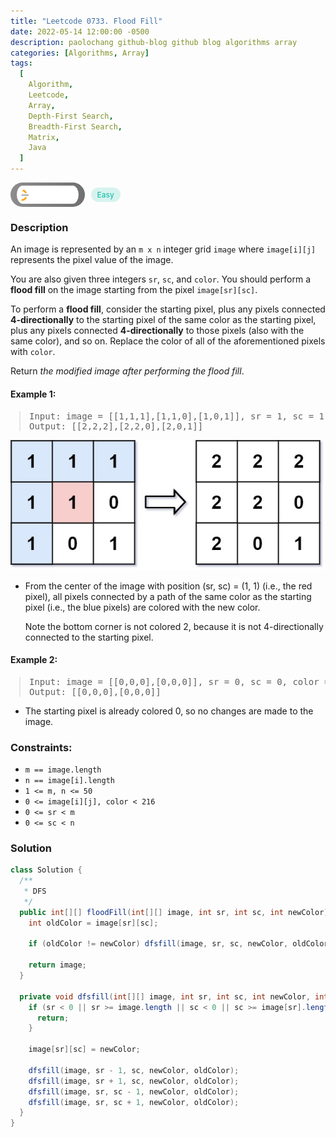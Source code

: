 ```yaml
---
title: "Leetcode 0733. Flood Fill"
date: 2022-05-14 12:00:00 -0500
description: paolochang github-blog github blog algorithms array
categories: [Algorithms, Array]
tags:
  [
    Algorithm,
    Leetcode,
    Array,
    Depth-First Search,
    Breadth-First Search,
    Matrix,
    Java
  ]
---
```


<style type='text/css'>
blockquote {
  margin-left: 14px;
}
img {
  left: 0 !important;
  transform: none !important;
  -webkit-transform: none !important;
}
[class*="summary"] {
  display: none;
}
[class*="header"] {
  display: flex;
  flex-direction: row;
  align-items: center;
  gap: 10px;
}
[class*="leet_logo"] {
  height: 29px;
  padding: 5px 10px;
  border-radius: 21px;
  background-color: #f7f7f7;
  background: linear-gradient(90deg, rgba(80,80,80,0.65) 0%, rgba(36,36,36,0.65) 100%);
}
[class*="easy"] {
  color: #00B8A3;
  font-size: 12px;
  padding: 4px 10px;
  border-radius: 21px;
  background-color: rgba(0, 184, 163, 0.15);
}
[class*="medium"] {
  color: #FFC01E;
  font-size: 12px;
  padding: 4px 10px;
  border-radius: 21px;
  background-color: #FFC01E26;
}
</style>

<div class=summary>
  An image is represented by an `m x n` integer grid `image` where `image[i][j]` represents the pixel value of the image.
  
  You are also given three integers `sr`, `sc`, and `color`. You should perform a flood fill on the image starting from the pixel `image[sr][sc]`.
  
  To perform a flood fill, consider the starting pixel, plus any pixels connected 4-directionally to the starting pixel of the same color as the starting pixel, plus any pixels connected 4-directionally to those pixels (also with the same color), and so on. Replace the color of all of the aforementioned pixels with `color`.
</div>

<div id=header class=header>
  <img class=leet_logo src="/assets/img/leetcode_logo.png" alt="Leetcode" />
  <span class=easy>Easy</span>
</div>

### Description

An image is represented by an `m x n` integer grid `image` where `image[i][j]` represents the pixel value of the image.

You are also given three integers `sr`, `sc`, and `color`. You should perform a **flood fill** on the image starting from the pixel `image[sr][sc]`.

To perform a **flood fill**, consider the starting pixel, plus any pixels connected **4-directionally** to the starting pixel of the same color as the starting pixel, plus any pixels connected **4-directionally** to those pixels (also with the same color), and so on. Replace the color of all of the aforementioned pixels with `color`.

Return _the modified image after performing the flood fill_.

#### Example 1:

> <pre>
> Input: image = [[1,1,1],[1,1,0],[1,0,1]], sr = 1, sc = 1, color = 2
> Output: [[2,2,2],[2,2,0],[2,0,1]]
> </pre>

<img src="/assets/img/leetcode_0773a.jpeg" alt="Flood Grid" width="auto">

- From the center of the image with position (sr, sc) = (1, 1) (i.e., the red pixel), all pixels connected by a path of the same color as the starting pixel (i.e., the blue pixels) are colored with the new color.

  Note the bottom corner is not colored 2, because it is not 4-directionally connected to the starting pixel.

#### Example 2:

> <pre>
> Input: image = [[0,0,0],[0,0,0]], sr = 0, sc = 0, color = 0
> Output: [[0,0,0],[0,0,0]]
> </pre>

- The starting pixel is already colored 0, so no changes are made to the image.

### Constraints:

- `m == image.length`
- `n == image[i].length`
- `1 <= m, n <= 50`
- `0 <= image[i][j], color < 216`
- `0 <= sr < m`
- `0 <= sc < n`

### Solution

```java
class Solution {
  /**
   * DFS
   */
  public int[][] floodFill(int[][] image, int sr, int sc, int newColor) {
    int oldColor = image[sr][sc];

    if (oldColor != newColor) dfsfill(image, sr, sc, newColor, oldColor);

    return image;
  }

  private void dfsfill(int[][] image, int sr, int sc, int newColor, int oldColor) {
    if (sr < 0 || sr >= image.length || sc < 0 || sc >= image[sr].length || image[sr][sc] != oldColor) {
      return;
    }

    image[sr][sc] = newColor;

    dfsfill(image, sr - 1, sc, newColor, oldColor);
    dfsfill(image, sr + 1, sc, newColor, oldColor);
    dfsfill(image, sr, sc - 1, newColor, oldColor);
    dfsfill(image, sr, sc + 1, newColor, oldColor);
  }
}
```

<script>
  const anchor = document.getElementById("header").querySelector("a");
  anchor.classList.remove("popup");
  anchor.style.cursor = "pointer";
  anchor.setAttribute("target", "_black");
  anchor.setAttribute("href", "https://leetcode.com/problems/flood-fill/");
</script>
